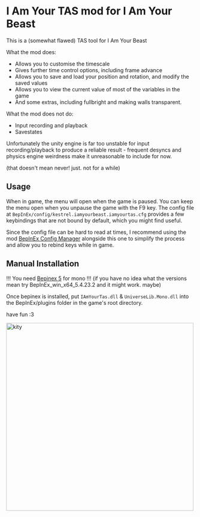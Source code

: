 # I Am Your TAS mod for I Am Your Beast

This is a (somewhat flawed) TAS tool for I Am Your Beast

What the mod does:

- Allows you to customise the timescale
- Gives further time control options, including frame advance
- Allows you to save and load your position and rotation, and modify the saved values
- Allows you to view the current value of most of the variables in the game
- And some extras, including fullbright and making walls transparent.

What the mod does not do:

- Input recording and playback
- Savestates

Unfortunately the unity engine is far too unstable for input recording/playback to produce a reliable result - 
frequent desyncs and physics engine weirdness make it unreasonable to include for now.

(that doesn't mean never! just. not for a while)

## Usage

When in game, the menu will open when the game is paused. You can keep the menu open when you unpause the game with 
the F9 key. The config file at `BepInEx/config/kestrel.iamyourbeast.iamyourtas.cfg` provides a few keybindings 
that are not bound by default, which you might find useful.

Since the config file can be hard to read at times, I recommend using the mod [BepInEx Config Manager](https://github.com/BepInEx/BepInEx.ConfigurationManager) alongside 
this one to simplify the process and allow you to rebind keys while in game.

## Manual Installation

!!! You need [Bepinex 5](https://github.com/BepInEx/BepInEx/releases/latest) for mono !!!
(if you have no idea what the versions mean try BepInEx_win_x64_5.4.23.2 and it might work. maybe)

Once bepinex is installed, put `IAmYourTas.dll` & `UniverseLib.Mono.dll` into the BepInEx/plugins folder in the game's root directory.

have fun :3

<img src="https://files.catbox.moe/9zrygr.png" width="500" alt="kity">